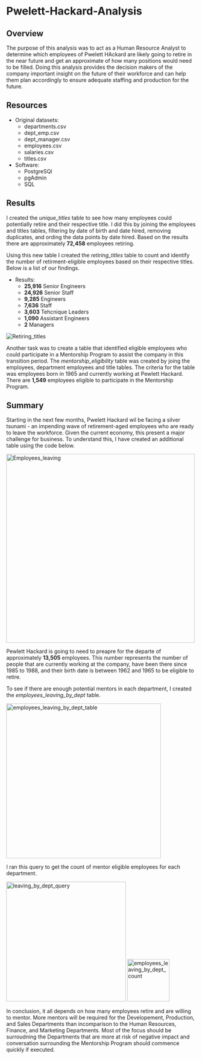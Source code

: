 # Pwelett-Hackard-Analysis
## Overview
The purpose of this analysis was to act as a Human Resource Analyst to determine which employees of Pwelett HAckard are likely going to retire in the near future and get an approximate of how many positions would need to be filled. Doing this analysis provides the decision makers of the company important insight on the future of their workforce and can help them plan accordingly to ensure adequate staffing and production for the future.
## Resources
* Original datasets:
    * departments.csv
    * dept_emp.csv
    * dept_manager.csv
    * employees.csv
    * salaries.csv
    * titles.csv
* Software:
    * PostgreSQl
    * pgAdmin
    * SQL

## Results
I created the *unique_titles* table to see how many employees could potentially retire and their respective title. I did this by joining the employees and titles tables, filtering by date of birth and date hired, removing duplicates, and ording the data points by date hired. Based on the results there are approximately **72,458** employees retiring.

Using this new table I created the *retiring_titles* table to count and identify the number of retirment-eligible employees based on their respective titles. Below is a list of our findings.
* Results:
    * **25,916** Senior Engineers
    * **24,926** Senior Staff
    * **9,285** Engineers
    * **7,636** Staff
    * **3,603** Tehcnique Leaders
    * **1,090** Assistant Engineers
    * **2** Managers

![Retiring_titles](https://user-images.githubusercontent.com/107579508/182459238-2f3c97b2-f156-479f-a22a-dc5f2bfa4a93.png)

Another task was to create a table that identified eligible employees who could participate in a Mentorship Program to assist the company in this transition period. The *mentorship_eligibility* table was created by joing the employees, department employees and title tables. The criteria for the table was employees born in 1965 and currently working at Pewlett Hackard. There are **1,549** employees eligible to participate in the Mentorship Program. 

## Summary
Starting in the next few months, Pwelett Hackard wil be facing a silver tsunami - an impending wave of retirement-aged employees who are ready to leave the workforce. Given the current economy, this present a major challenge for business. To understand this, I have created an additional table using the code below.

<img width="500" alt="Employees_leaving" src="https://user-images.githubusercontent.com/107579508/182467690-dbf6cbc0-7f6b-4dfc-b40c-aa33e475653d.png">

Pewlett Hackard is going to need to preapre for the departe of approximately **13,505** employees. This number represents the number of people that are currently working at the company, have been there since 1985 to 1988, and their birth date is between 1962 and 1965 to be eligible to retire. 

To see if there are enough potential mentors in each department, I created the *employees_leaving_by_dept* table.

<img width="410" alt="employees_leaving_by_dept_table" src="https://user-images.githubusercontent.com/107579508/182469466-e37222e7-cea7-4c22-be52-d711afb5910b.png">

I ran this query to get the count of mentor eligible employees for each department.

<img width="317" alt="leaving_by_dept_query" src="https://user-images.githubusercontent.com/107579508/182469713-f1f54d2e-8907-482b-927d-5ef63b7271bc.png">

<img width="112" alt="employees_leaving_by_dept_count" src="https://user-images.githubusercontent.com/107579508/182469515-dd127290-2b9c-46d8-ad65-0ef37991ca93.png">

In conclusion, it all depends on how many employees retire and are willing to mentor. More mentors will be required for the Developement, Production, and Sales Departments than incomparison to the Human Resources, Finance, and Marketing Departments. Most of the focus should be surroudning the Departments that are more at risk of negative impact and conversation surrounding the Mentorship Program should commence quickly if executed.